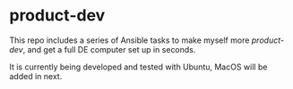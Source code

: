 # product-dev

This repo includes a series of Ansible tasks to make myself more _product-dev_,
and get a full DE computer set up in seconds.

It is currently being developed and tested with Ubuntu, MacOS will be added in next.
